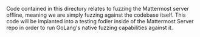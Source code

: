 Code contained in this directory relates to fuzzing the Mattermost server offline, meaning we are simply fuzzing against the codebase itself. This code will be implanted into a testing fodler inside of the Mattermost Server repo in order to run GoLang's native fuzzing capabilities against it.

